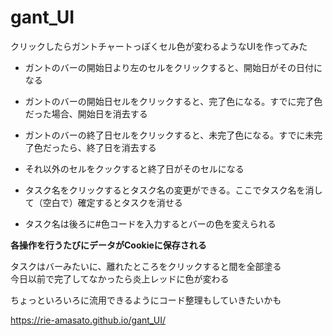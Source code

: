 # gant_UI

クリックしたらガントチャートっぽくセル色が変わるようなUIを作ってみた 
- ガントのバーの開始日より左のセルをクリックすると、開始日がその日付になる  
- ガントのバーの開始日セルをクリックすると、完了色になる。すでに完了色だった場合、開始日を消去する
- ガントのバーの終了日セルをクリックすると、未完了色になる。すでに未完了色だったら、終了日を消去する
- それ以外のセルをクックすると終了日がそのセルになる
  
- タスク名をクリックするとタスク名の変更ができる。ここでタスク名を消して（空白で）確定するとタスクを消せる  
- タスク名は後ろに#色コードを入力するとバーの色を変えられる  
  
**各操作を行うたびにデータがCookieに保存される**  

タスクはバーみたいに、離れたところをクリックすると間を全部塗る  
今日以前で完了してなかったら炎上レッドに色が変わる  


ちょっといろいろに流用できるようにコード整理もしていきたいかも

https://rie-amasato.github.io/gant_UI/
